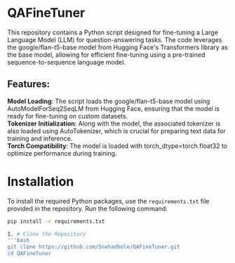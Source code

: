 # QAFineTuner

This repository contains a Python script designed for fine-tuning a Large Language Model (LLM) for question-answering tasks. The code leverages the google/flan-t5-base model from Hugging Face's Transformers library as the base model, allowing for efficient fine-tuning using a pre-trained sequence-to-sequence language model.

## Features:    
**Model Loading**: The script loads the google/flan-t5-base model using AutoModelForSeq2SeqLM from Hugging Face, ensuring that the model is ready for fine-tuning on custom datasets.    
**Tokenizer Initialization**: Along with the model, the associated tokenizer is also loaded using AutoTokenizer, which is crucial for preparing text data for training and inference.    
**Torch Compatibility**: The model is loaded with torch_dtype=torch.float32 to optimize performance during training.

# Installation
To install the required Python packages, use the `requirements.txt` file provided in the repository. Run the following command:    
```bash
pip install -r requirements.txt

1. # Clone the Repository
'''bash
git clone https://github.com/Snehadhole/QAFineTuner.git
cd QAFineTuner
